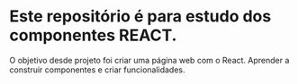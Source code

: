 # Este repositório é para estudo dos componentes REACT.

O objetivo desde projeto foi criar uma página web com o React.
Aprender a construir componentes e criar funcionalidades.

